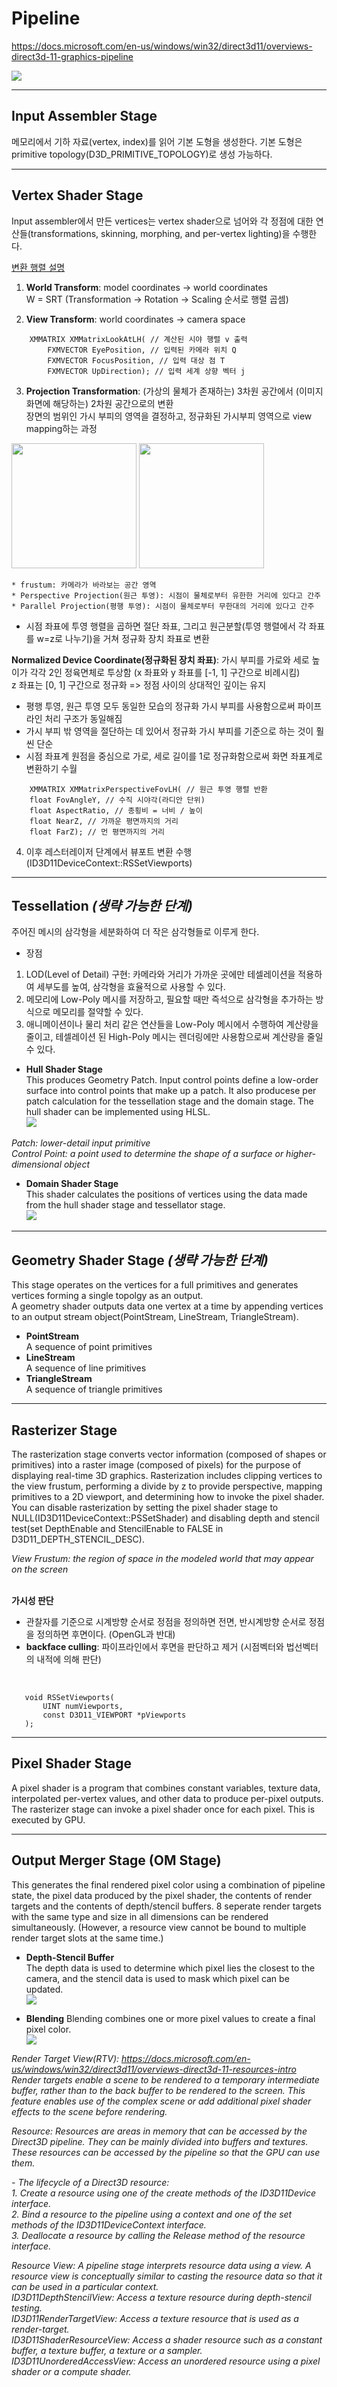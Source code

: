 # **Pipeline**
https://docs.microsoft.com/en-us/windows/win32/direct3d11/overviews-direct3d-11-graphics-pipeline   

<img src="https://docs.microsoft.com/en-us/windows/win32/direct3d11/images/d3d11-pipeline-stages.jpg"></img></br>

----------------------------------------

## **Input Assembler Stage**
메모리에서 기하 자료(vertex, index)를 읽어 기본 도형을 생성한다. 기본 도형은 primitive topology(D3D_PRIMITIVE_TOPOLOGY)로 생성 가능하다.   

----------------------------------------

## **Vertex Shader Stage**
Input assembler에서 만든 vertices는 vertex shader으로 넘어와 각 정점에 대한 연산들(transformations, skinning, morphing, and per-vertex lighting)을 수행한다.   
   
<a href="http://ycpcs.github.io/cs470-fall2014/labs/lab07-2.html">변환 행렬 설명</a>
1. **World Transform**: model coordinates -> world coordinates   
    W = SRT (Transformation -> Rotation -> Scaling 순서로 행렬 곱셈)

2. __View Transform__: world coordinates -> camera space   
```
    XMMATRIX XMMatrixLookAtLH( // 계산된 시야 행렬 v 출력
        FXMVECTOR EyePosition, // 입력된 카메라 위치 Q
        FXMVECTOR FocusPosition, // 입력 대상 점 T
        FXMVECTOR UpDirection); // 입력 세계 상향 벡터 j
```

3. __Projection Transformation__: (가상의 물체가 존재하는) 3차원 공간에서 (이미지 화면에 해당하는) 2차원 공간으로의 변환   
장면의 범위인 가시 부피의 영역을 결정하고, 정규화된 가시부피 영역으로 view mapping하는 과정

<span>
<img src="https://docs.microsoft.com/en-us/windows/win32/direct3d9/images/frustum.png" height="200"></img>
<img src="https://docs.microsoft.com/en-us/windows/win32/direct3d9/images/fovdiag.png" height="200"></img>
</span>

    * frustum: 카메라가 바라보는 공간 영역
    * Perspective Projection(원근 투영): 시점이 물체로부터 유한한 거리에 있다고 간주
    * Parallel Projection(평행 투영): 시점이 물체로부터 무한대의 거리에 있다고 간주

* 시점 좌표에 투영 행렬을 곱하면 절단 좌표, 그리고 원근분할(투영 행렬에서 각 좌표를 w=z로 나누기)을 거쳐 정규화 장치 좌표로 변환

__Normalized Device Coordinate(정규화된 장치 좌표)__: 가시 부피를 가로와 세로 높이가 각각 2인 정육면체로 투상함 (x 좌표와 y 좌표를 [-1, 1] 구간으로 비례시킴)    
z 좌표는 [0, 1] 구간으로 정규화 => 정점 사이의 상대적인 깊이는 유지
* 평행 투영, 원근 투영 모두 동일한 모습의 정규화 가시 부피를 사용함으로써 파이프라인 처리 구조가 동일해짐
* 가시 부피 밖 영역을 절단하는 데 있어서 정규화 가시 부피를 기준으로 하는 것이 훨씬 단순
* 시점 좌표계 원점을 중심으로 가로, 세로 길이를 1로 정규화함으로써 화면 좌표계로 변환하기 수월
```
    XMMATRIX XMMatrixPerspectiveFovLH( // 원근 투영 행렬 반환
    float FovAngleY, // 수직 시야각(라디안 단위)
    float AspectRatio, // 종횡비 = 너비 / 높이
    float NearZ, // 가까운 평면까지의 거리
    float FarZ); // 먼 평면까지의 거리
```

4. 이후 레스터레이저 단계에서 뷰포트 변환 수행 (ID3D11DeviceContext::RSSetViewports)

----------------------------------------

## **Tessellation** *(생략 가능한 단계)*

주어진 메시의 삼각형을 세분화하여 더 작은 삼각형들로 이루게 한다.   
* 장점
1. LOD(Level of Detail) 구현: 카메라와 거리가 가까운 곳에만 테셀레이션을 적용하여 세부도를 높여, 삼각형을 효율적으로 사용할 수 있다.
2. 메모리에 Low-Poly 메시를 저장하고, 필요할 때만 즉석으로 삼각형을 추가하는 방식으로 메모리를 절약할 수 있다.
3. 애니메이션이나 물리 처리 같은 연산들을 Low-Poly 메시에서 수행하여 계산량을 줄이고, 테셀레이션 된 High-Poly 메시는 렌더링에만 사용함으로써 계산량을 줄일 수 있다.
   
* __Hull Shader Stage__   
This produces Geometry Patch. Input control points define a low-order surface into control points that make up a patch. It also producese per patch calculation for the tessellation stage and the domain stage. The hull shader can be implemented using HLSL.   
<img src="https://docs.microsoft.com/en-us/windows/win32/direct3d11/images/d3d11-hull-shader.png"></img></br>   
   
*Patch: lower-detail input primitive   
Control Point: a point used to determine the shape of a surface or higher-dimensional object*
   
* __Domain Shader Stage__   
This shader calculates the positions of vertices using  the data made from the hull shader stage and tessellator stage.   
<img src="https://docs.microsoft.com/en-us/windows/win32/direct3d11/images/d3d11-domain-shader.png"></img></br>

----------------------------------------

## **Geometry Shader Stage** *(생략 가능한 단계)*
This stage operates on the vertices for a full primitives and generates vertices forming a single topolgy as an output.   
A geometry shader outputs data one vertex at a time by appending vertices to an output stream object(PointStream, LineStream, TriangleStream).   
* __PointStream__   
A sequence of point primitives
* __LineStream__   
A sequence of line primitives
* __TriangleStream__   
A sequence of triangle primitives

----------------------------------------

## **Rasterizer Stage**
The rasterization stage converts vector information (composed of shapes or primitives) into a raster image (composed of pixels) for the purpose of displaying real-time 3D graphics. Rasterization includes clipping vertices to the view frustum, performing a divide by z to provide perspective, mapping primitives to a 2D viewport, and determining how to invoke the pixel shader.   
You can disable rasterization by setting the pixel shader stage to NULL(ID3D11DeviceContext::PSSetShader) and disabling depth and stencil test(set DepthEnable and StencilEnable to FALSE in D3D11_DEPTH_STENCIL_DESC).   
   
_View Frustum: the region of space in the modeled world that may appear on the screen_   
<br>

__가시성 판단__   
 * 관찰자를 기준으로 시계방향 순서로 정점을 정의하면 전면, 반시계방향 순서로 정점을 정의하면 후면이다. (OpenGL과 반대)
 * __backface culling__: 파이프라인에서 후면을 판단하고 제거 (시점벡터와 법선벡터의 내적에 의해 판단)
 <br>

 ```
    void RSSetViewports(
        UINT numViewports,
        const D3D11_VIEWPORT *pViewports
    );
 ```

----------------------------------------

## **Pixel Shader Stage**
A pixel shader is a program that combines constant variables, texture data, interpolated per-vertex values, and other data to produce per-pixel outputs. The rasterizer stage can invoke a pixel shader once for each pixel. This is executed by GPU.

----------------------------------------

## **Output Merger Stage (OM Stage)**
This generates the final rendered pixel color using a combination of pipeline state, the pixel data produced by the pixel shader, the contents of render targets and the contents of depth/stencil buffers. 8 seperate render targets with the same type and size in all dimensions can be rendered simultaneously. (However, a resource view cannot be bound to multiple render target slots at the same time.)

* __Depth-Stencil Buffer__   
The depth data is used to determine which pixel lies the closest to the camera, and the stencil data is used to mask which pixel can be updated.   
<img src="https://docs.microsoft.com/en-us/windows/win32/direct3d11/images/d3d10-depth-stencil-test.png"></img></br>   

* __Blending__
Blending combines one or more pixel values to create a final pixel color.   
<img src="https://docs.microsoft.com/en-us/windows/win32/direct3d11/images/d3d10-blend-state.png"></img></br>
 
    
_Render Target View(RTV): https://docs.microsoft.com/en-us/windows/win32/direct3d11/overviews-direct3d-11-resources-intro_   
_Render targets enable a scene to be rendered to a temporary intermediate buffer, rather than to the back buffer to be rendered to the screen. This feature enables use of the complex scene or add additional pixel shader effects to the scene before rendering._   

_Resource: Resources are areas in memory that can be accessed by the Direct3D pipeline. They can be mainly divided into buffers and textures. These resources can be accessed by the pipeline so that the GPU can use them._   
 
 _- The lifecycle of a Direct3D resource:_      
_1. Create a resource using one of the create methods of the ID3D11Device interface._   
_2. Bind a resource to the pipeline using a context and one of the set methods of the ID3D11DeviceContext interface._   
_3. Deallocate a resource by calling the Release method of the resource interface._  

_Resource View: A pipeline stage interprets resource data using a view. A resource view is conceptually similar to casting the resource data so that it can be used in a particular context._    
_ID3D11DepthStencilView: Access a texture resource during depth-stencil testing._   
_ID3D11RenderTargetView: Access a texture resource that is used as a render-target._   
_ID3D11ShaderResourceView: Access a shader resource such as a constant buffer, a texture buffer, a texture or a sampler._   
_ID3D11UnorderedAccessView: Access an unordered resource using a pixel shader or a compute shader._